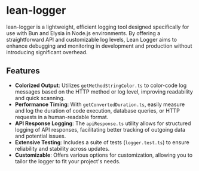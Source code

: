 # lean-logger

lean-logger is a lightweight, efficient logging tool designed specifically for use with Bun and Elysia in Node.js environments. By offering a straightforward API and customizable log levels, Lean Logger aims to enhance debugging and monitoring in development and production without introducing significant overhead.

## Features

- **Colorized Output**: Utilizes `getMethodStringColor.ts` to color-code log messages based on the HTTP method or log level, improving readability and quick scanning.
- **Performance Timing**: With `getConvertedDuration.ts`, easily measure and log the duration of code execution, database queries, or HTTP requests in a human-readable format.
- **API Response Logging**: The `apiResponse.ts` utility allows for structured logging of API responses, facilitating better tracking of outgoing data and potential issues.
- **Extensive Testing**: Includes a suite of tests (`logger.test.ts`) to ensure reliability and stability across updates.
- **Customizable**: Offers various options for customization, allowing you to tailor the logger to fit your project's needs.
